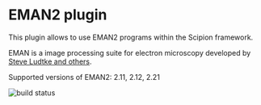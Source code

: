 # EMAN2 plugin

This plugin allows to use EMAN2 programs within the Scipion framework.

EMAN is a image processing suite for electron microscopy developed by [Steve Ludtke and others](http://blake.bcm.edu/emanwiki/EMAN2).

Supported versions of EMAN2: 2.11, 2.12, 2.21

![build status](http://heisenberg.cnb.csic.es:9980/badges/eman2_devel.svg "Build status")
